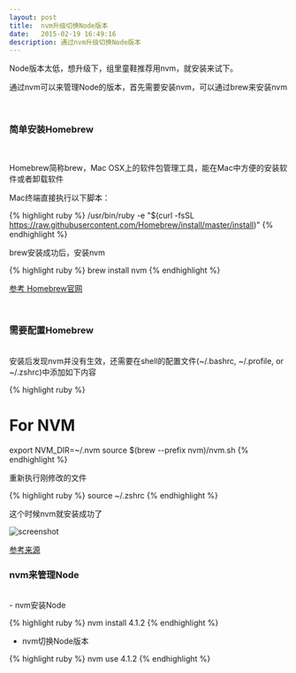 ```yaml
---
layout: post
title:  nvm升级切换Node版本
date:   2015-02-19 16:49:16
description: 通过nvm升级切换Node版本
---
```


Node版本太低，想升级下，组里童鞋推荐用nvm，就安装来试下。

通过nvm可以来管理Node的版本，首先需要安装nvm，可以通过brew来安装nvm

<br/>

###  简单安装Homebrew
<br/>

Homebrew简称brew，Mac OSX上的软件包管理工具，能在Mac中方便的安装软件或者卸载软件

Mac终端直接执行以下脚本：


{% highlight ruby %}
  /usr/bin/ruby -e "$(curl -fsSL https://raw.githubusercontent.com/Homebrew/install/master/install)"
{% endhighlight %}

brew安装成功后，安装nvm

{% highlight ruby %}
   brew install nvm
{% endhighlight %}


<a href="http://brew.sh/index_zh-cn.html" target="_blank">参考 Homebrew官网</a>
<br/>

<br/>

###  需要配置Homebrew

<br/>
安装后发现nvm并没有生效，还需要在shell的配置文件(~/.bashrc, ~/.profile, or ~/.zshrc)中添加如下内容


{% highlight ruby %}
  # For NVM
  export NVM_DIR=~/.nvm
  source $(brew --prefix nvm)/nvm.sh
{% endhighlight %}


重新执行刚修改的文件

{% highlight ruby %}
  source ~/.zshrc
{% endhighlight %}

这个时候nvm就安装成功了

![screenshot](http://img4.tbcdn.cn/L1/461/1/62bcdf98d41c0f2c4cb6fcd3689b2a96cb1bae05.png)


[参考来源](http://www.cnblogs.com/Don/p/4672287.html)


###  nvm来管理Node

<br/>
- nvm安装Node

{% highlight ruby %}
  nvm install 4.1.2
{% endhighlight %}

- nvm切换Node版本

{% highlight ruby %}
  nvm use 4.1.2
{% endhighlight %}

